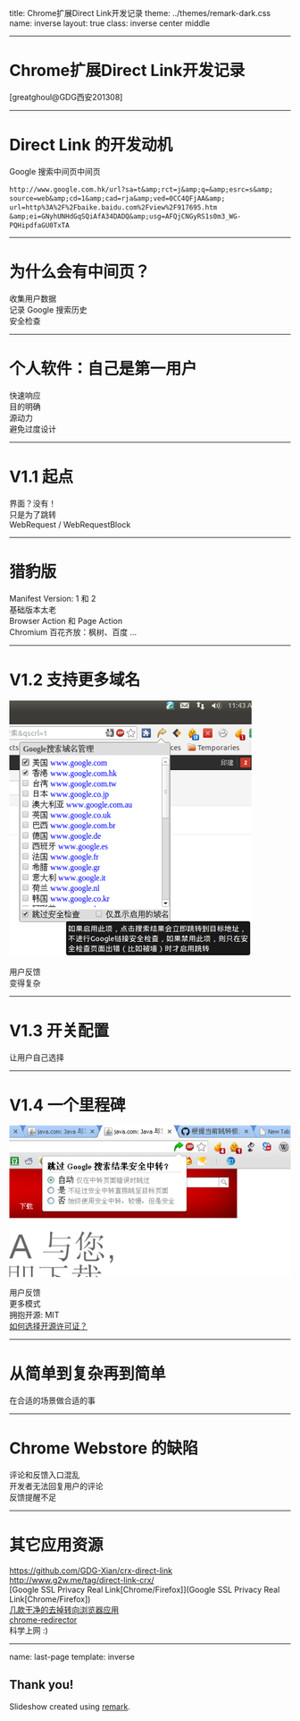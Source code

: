 title: Chrome扩展Direct Link开发记录
theme: ../themes/remark-dark.css
name: inverse
layout: true
class: inverse center middle

---

# Chrome扩展Direct Link开发记录
[greatghoul@GDG西安201308]

---

# Direct Link 的开发动机

Google 搜索中间页中间页

    http://www.google.com.hk/url?sa=t&amp;rct=j&amp;q=&amp;esrc=s&amp;
    source=web&amp;cd=1&amp;cad=rja&amp;ved=0CC4QFjAA&amp;
    url=http%3A%2F%2Fbaike.baidu.com%2Fview%2F917695.htm
    &amp;ei=GNyhUNHdGqSQiAfA34DADQ&amp;usg=AFQjCNGyRS1s0m3_WG-PQHipdfaGU0TxTA

---

# 为什么会有中间页？

收集用户数据  
记录 Google 搜索历史  
安全检查  

---

# 个人软件：自己是第一用户

快速响应  
目的明确  
源动力  
避免过度设计  

---

# V1.1 起点

界面？没有！  
只是为了跳转  
WebRequest / WebRequestBlock  

---

# 猎豹版

Manifest Version: 1 和 2  
基础版本太老  
Browser Action 和 Page Action  
Chromium 百花齐放：枫树、百度 ...  

---

# V1.2 支持更多域名

![墙](V1.2.png)

用户反馈  
变得复杂  

---

# V1.3 开关配置

让用户自己选择

---

# V1.4 一个里程碑

![墙](V1.4.png)

用户反馈  
更多模式  
拥抱开源: MIT    
[如何选择开源许可证？](http://www.ruanyifeng.com/blog/2011/05/how_to_choose_free_software_licenses.html)  

---

# 从简单到复杂再到简单

在合适的场景做合适的事

---

# Chrome Webstore 的缺陷

评论和反馈入口混乱  
开发者无法回复用户的评论  
反馈提醒不足  

---

# 其它应用资源

https://github.com/GDG-Xian/crx-direct-link  
http://www.g2w.me/tag/direct-link-crx/  
[Google SSL Privacy Real Link[Chrome/Firefox]](Google SSL Privacy Real Link[Chrome/Firefox])  
[几款干净的去掉转向浏览器应用](http://www.appinn.com/no-redirect/)  
[chrome-redirector](http://code.google.com/p/chrome-redirector/)  
科学上网 :)  

---

name: last-page
template: inverse

## Thank you!
Slideshow created using [remark](http://github.com/gnab/remark).
